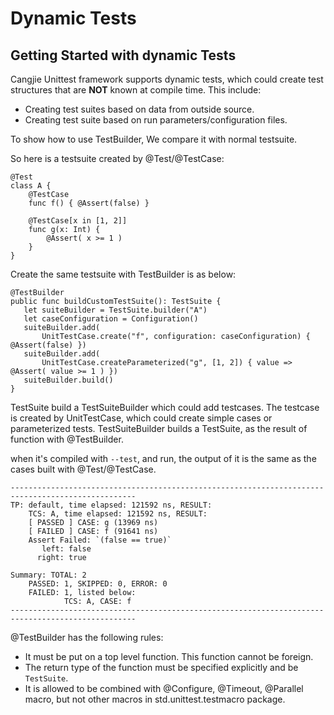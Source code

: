 # Dynamic Tests

## Getting Started with dynamic Tests

Cangjie Unittest framework supports dynamic tests, which could create test structures that are **NOT** known at compile time. This include:

- Creating test suites based on data from outside source.
- Creating test suite based on run parameters/configuration files.

To show how to use TestBuilder, We compare it with normal testsuite.

So here is a testsuite created by @Test/@TestCase:

```cangjie
@Test
class A {
    @TestCase
    func f() { @Assert(false) }

    @TestCase[x in [1, 2]]
    func g(x: Int) {
        @Assert( x >= 1 )
    }
}
```

Create the same testsuite with TestBuilder is as below:

```cangjie
@TestBuilder
public func buildCustomTestSuite(): TestSuite {
   let suiteBuilder = TestSuite.builder("A")
   let caseConfiguration = Configuration()
   suiteBuilder.add(
       UnitTestCase.create("f", configuration: caseConfiguration) { @Assert(false) })
   suiteBuilder.add(
       UnitTestCase.createParameterized("g", [1, 2]) { value => @Assert( value >= 1 ) })
   suiteBuilder.build()
}
```

TestSuite build a TestSuiteBuilder which could add testcases. The testcase is created by UnitTestCase, which could create simple cases or parameterized tests.
TestSuiteBuilder builds a TestSuite, as the result of function with @TestBuilder.

when it's compiled with `--test`, and run, the output of it is the same as the cases built with @Test/@TestCase.

```text
--------------------------------------------------------------------------------------------------
TP: default, time elapsed: 121592 ns, RESULT:
    TCS: A, time elapsed: 121592 ns, RESULT:
    [ PASSED ] CASE: g (13969 ns)
    [ FAILED ] CASE: f (91641 ns)
    Assert Failed: `(false == true)`
       left: false
      right: true

Summary: TOTAL: 2
    PASSED: 1, SKIPPED: 0, ERROR: 0
    FAILED: 1, listed below:
            TCS: A, CASE: f
--------------------------------------------------------------------------------------------------
```

@TestBuilder has the following rules:

- It must be put on a top level function. This function cannot be foreign.
- The return type of the function must be specified explicitly and be `TestSuite`.
- It is allowed to be combined with @Configure, @Timeout, @Parallel macro, but not other macros in std.unittest.testmacro package.